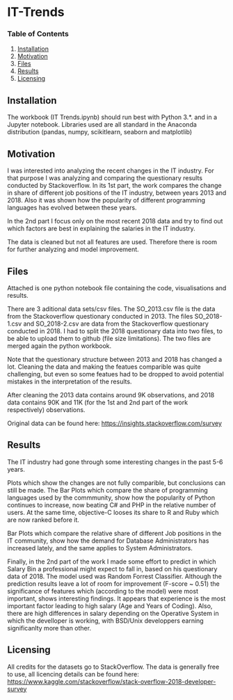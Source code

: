 # IT-Trends

### Table of Contents

1. [Installation](#installation)
2. [Motivation](#motivation)
3. [Files](#files)
4. [Results](#results)
5. [Licensing](#licensing)



## Installation <a name="installation"></a>
The workbook (IT Trends.ipynb) should run best with Python 3.*. and in a Jupyter notebook.
Libraries used are all standard in the Anaconda distribution (pandas, numpy, scikitlearn, seaborn and matplotlib)

## Motivation <a name="Motivation"></a>
I was interested into analyzing the recent changes in the IT industry. For that purpose I was analyzing and comparing the questionary results conducted by Stackoverflow. 
In its 1st part, the work compares the change in share of different job positions of the IT industry, between years 2013 and 2018.
Also it was shown how the popularity of different programming languages has evolved between these years.

In the 2nd part I focus only on the most recent 2018 data and try to find out which factors are best in explaining the salaries in the IT industry.

The data is cleaned but not all features are used. Therefore there is room for further analyzing and model improvement.

## Files <a name="Files"></a>
Attached is one python notebook file containing the code, visualisations and results. 

There are 3 aditional data sets/csv files. The SO_2013.csv file is the data from the Stackoverflow questionary conducted in 2013.
The files SO_2018-1.csv and SO_2018-2.csv are data from the Stackoverflow questionary conducted in 2018. 
I had to split the 2018 questionary data into two files, to be able to upload them to github (file size limitations). 
The two files are merged again the python workbook. 

Note that the questionary structure between 2013 and 2018 has changed a lot. 
Cleaning the data and making the featues comparible was quite challenging, but even so some featues had to be dropped to avoid potential mistakes in the interpretation of the results.

After cleaning the 2013 data contains around 9K observations, and 2018 data contains 90K and 11K (for the 1st and 2nd part of the work respectively) observations.

Original data can be found here: https://insights.stackoverflow.com/survey


## Results <a name="Results"></a>

The IT industry had gone through some interesting changes in the past 5-6 years.

Plots which show the changes are not fully comparible, but conclusions can still be made.
The Bar Plots which compare the share of programming languages used by the commmunity, show how the popularity of Python continues to increase, now beating C# and PHP in the relative number of users. At the same time, objective-C looses its share to R and Ruby which are now ranked before it.

Bar Plots which compare the relative share of different Job positions in the IT community, show how the demand for Database Administrators has increased lately, and the same applies to System Administrators.

Finally, in the 2nd part of the work I made some effort to predict in which Salary Bin a professional might expect to fall in, based on his questionary data of 2018. The model used was Random Forrest Classifier. Although the prediction results leave a lot of room for improvement (F-score ~ 0.51) the significance of features which (according to the model) were most important, shows interesting findings. 
It appears that experience is the most important factor leading to high salary (Age and Years of Coding). Also, there are high differences in salary depending on the Operative System in which the develloper is working, with BSD/Unix developpers earning significanlty more than other.

## Licensing <a name="Licensing"></a>

All credits for the datasets go to StackOverflow. 
The data is generally free to use, all licencing details can be found here:
https://www.kaggle.com/stackoverflow/stack-overflow-2018-developer-survey
